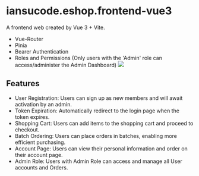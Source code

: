 # iansucode.eshop.frontend-vue3

A frontend web created by Vue 3 + Vite.
+ Vue-Router
+ Pinia
+ Bearer Authentication
+ Roles and Permissions (Only users with the 'Admin' role can access/administer the Admin Dashboard)
![](https://iansucode.github.io/assets/eshop/eshop-vue.png)

## Features
+ User Registration: Users can sign up as new members and will await activation by an admin.
+ Token Expiration: Automatically redirect to the login page when the token expires.
+ Shopping Cart: Users can add items to the shopping cart and proceed to checkout.
+ Batch Ordering: Users can place orders in batches, enabling more efficient purchasing.
+ Account Page: Users can view their personal information and order on their account page.
+ Admin Role: Users with Admin Role can access and manage all User accounts and Orders.

